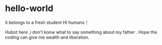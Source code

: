 # hello-world
it belongs to a fresh student
Hi humans！

Hubot here ,i don't konw what  to  say something about my father . Hope the coding can give me wealth and liberation. 
